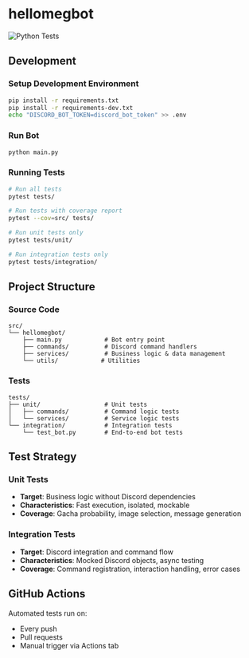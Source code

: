 # hellomegbot
![Python Tests](https://github.com/mtsml/hellomegbot/actions/workflows/python-tests.yml/badge.svg)

## Development

### Setup Development Environment
```bash
pip install -r requirements.txt
pip install -r requirements-dev.txt
echo "DISCORD_BOT_TOKEN=discord_bot_token" >> .env
```

### Run Bot
```bash
python main.py
```

### Running Tests
```bash
# Run all tests
pytest tests/

# Run tests with coverage report
pytest --cov=src/ tests/

# Run unit tests only
pytest tests/unit/

# Run integration tests only
pytest tests/integration/
```

## Project Structure

### Source Code
```
src/
└── hellomegbot/
    ├── main.py            # Bot entry point
    ├── commands/          # Discord command handlers
    ├── services/          # Business logic & data management
    └── utils/            # Utilities
```

### Tests
```
tests/
├── unit/                  # Unit tests
│   ├── commands/          # Command logic tests
│   └── services/          # Service logic tests
└── integration/           # Integration tests
    └── test_bot.py        # End-to-end bot tests
```

## Test Strategy

### Unit Tests
- **Target**: Business logic without Discord dependencies
- **Characteristics**: Fast execution, isolated, mockable
- **Coverage**: Gacha probability, image selection, message generation

### Integration Tests
- **Target**: Discord integration and command flow
- **Characteristics**: Mocked Discord objects, async testing
- **Coverage**: Command registration, interaction handling, error cases

## GitHub Actions

Automated tests run on:
- Every push
- Pull requests
- Manual trigger via Actions tab